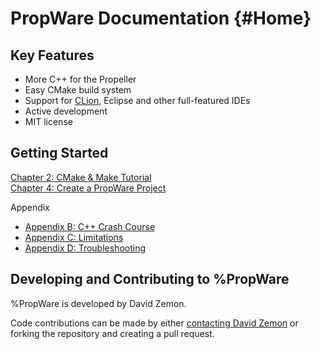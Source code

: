 PropWare Documentation {#Home}
======================

Key Features
------------
* More C++ for the Propeller
* Easy CMake build system
* Support for [CLion](http://www.jetbrains.com/clion/), Eclipse and other full-featured IDEs
* Active development
* MIT license

Getting Started
---------------

[Chapter 2: CMake & Make Tutorial](http://david.zemon.name/PropWare/md_docs_Ch2CMakeTutorial.xhtml)<br />
[Chapter 4: Create a PropWare Project](http://david.zemon.name/PropWare/md_docs_Ch4AppDeployment.xhtml)<br />

Appendix
* [Appendix B: C++ Crash Course](http://david.zemon.name/PropWare/md_docs_AppBCXXCrashCourse.xhtml)
* [Appendix C: Limitations](http://david.zemon.name/PropWare/md_docs_AppCLimitations.xhtml)
* [Appendix D: Troubleshooting](http://david.zemon.name/PropWare/md_docs_AppDTroubleshooting.xhtml)

Developing and Contributing to %PropWare
---------------------------------------
%PropWare is developed by David Zemon.

Code contributions can be made by either 
[contacting David Zemon](mailto:david@zemon.name) or forking the repository and creating a pull request.

